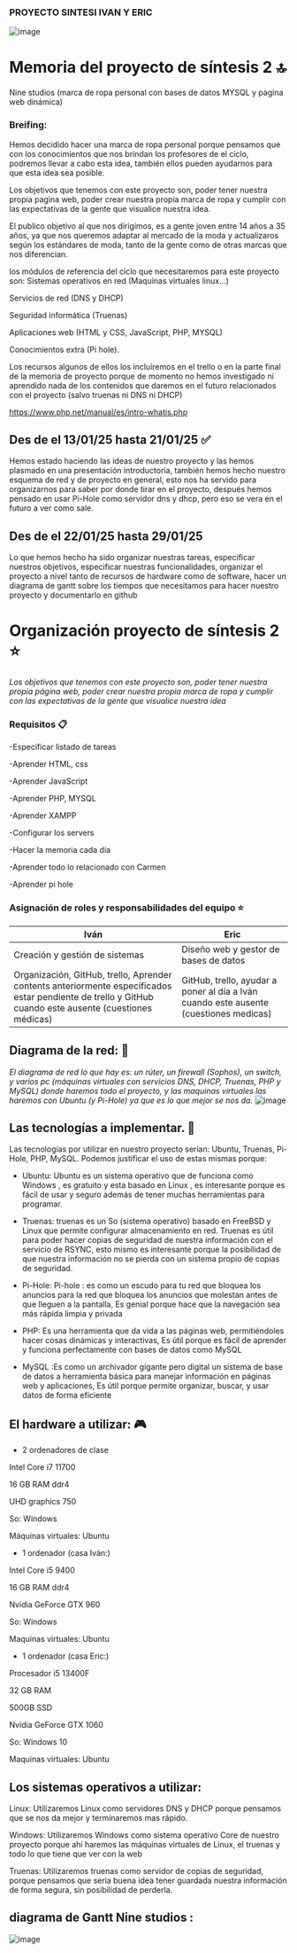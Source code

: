 ### PROYECTO SINTESI IVAN Y ERIC


![image](https://github.com/user-attachments/assets/95c53d50-c4dd-42cc-9314-8967deddd513)




# Memoria del proyecto de síntesis 2 🔝

Nine studios (marca de ropa personal con bases de datos MYSQL y pagina web dinámica)

 ### Breifing:

 Hemos decidido hacer una marca de ropa personal porque pensamos que con los conocimientos que nos brindan los profesores de el ciclo, podremos llevar a cabo esta idea, también ellos pueden ayudarnos para que esta idea sea posible. 

Los objetivos que tenemos con este proyecto son, poder tener nuestra propia pagina web, poder crear nuestra propia marca de ropa y cumplir con las expectativas de la gente que visualice nuestra idea. 

El publico objetivo al que nos dirigimos, es a gente joven entre 14 años a 35 años, ya que nos queremos adaptar al mercado de la moda y actualizaros según los estándares de moda, tanto de la gente como de otras marcas que nos diferencian. 

los módulos de referencia del ciclo que necesitaremos para este proyecto son: 
Sistemas operativos en red (Maquinas virtuales linux...) 

Servicios de red (DNS y DHCP) 

Seguridad informática (Truenas) 

Aplicaciones web (HTML y CSS, JavaScript, PHP, MYSQL) 

Conocimientos extra (Pi hole). 

Los recursos algunos de ellos los incluiremos en el trello o en la parte final de la memoria de proyecto porque de momento no hemos investigado ni aprendido nada de los contenidos que daremos en el futuro relacionados con el proyecto (salvo truenas ni DNS ni DHCP)

 https://www.php.net/manual/es/intro-whatis.php

## Des de el 13/01/25 hasta 21/01/25 ✅

Hemos estado haciendo las ideas de nuestro proyecto y las hemos plasmado en una presentación introductoria, también hemos hecho nuestro esquema de red y de proyecto en general, esto nos ha servido para organizarnos para saber por donde tirar en el proyecto, después hemos pensado en usar Pi-Hole como servidor dns y dhcp, pero eso se vera en el futuro a ver como sale.

## Des de el 22/01/25 hasta 29/01/25

Lo que hemos hecho ha sido organizar nuestras tareas, especificar nuestros objetivos, especificar nuestras funcionalidades, organizar el proyecto a nivel tanto de recursos de hardware como de software, hacer un diagrama de gantt sobre los tiempos que necesitamos para hacer nuestro proyecto y documentarlo en github


# Organización proyecto de síntesis 2 ⭐  

_Los objetivos que tenemos con este proyecto son, poder tener nuestra propia página web, poder crear nuestra propia marca de ropa y cumplir con las expectativas de la gente que visualice nuestra idea_

### Requisitos 📋
-Especificar listado de tareas

-Aprender HTML, css

-Aprender JavaScript 

-Aprender PHP, MYSQL 

-Aprender XAMPP 

-Configurar los servers 

-Hacer la memoria cada día 

-Aprender todo lo relacionado con Carmen 

-Aprender pi hole








### Asignación de roles y responsabilidades del equipo ⭐

|           Iván                  |                 Eric                 |
| ------------------------------- | -------------------------------------|
| Creación y gestión de sistemas  | Diseño web y gestor de bases de datos|
|Organización, GitHub, trello, Aprender contents anteriormente especificados estar pendiente de trello y GitHub cuando este ausente (cuestiones médicas)| GitHub, trello, ayudar a poner al día a Iván cuando este ausente (cuestiones medicas)|


## Diagrama de la red: 📡
_El diagrama de red lo que hay es: un rúter, un firewall (Sophos), un switch, y varios pc (máquinas virtuales con servicios DNS, DHCP, Truenas, PHP y MySQL) donde haremos todo el proyecto, y las maquinas virtuales las haremos con Ubuntu (y Pi-Hole) ya que es lo que mejor se nos da._
![image](https://github.com/user-attachments/assets/9900942c-db2d-42ec-8ad5-d12eec16536f)



## Las tecnologías a implementar. 📲

Las tecnologías por utilizar en nuestro proyecto serían: Ubuntu, Truenas, Pi-Hole, PHP, MySQL. Podemos justificar el uso de estas mismas porque:
-	Ubuntu:  Ubuntu es un sistema operativo que de funciona como Windows , es gratuito y esta basado en Linux , es interesante porque es fácil de usar y seguro además de tener muchas herramientas para programar.

-	Truenas: truenas es un So (sistema operativo) basado en FreeBSD y Linux que permite configurar almacenamiento en red.
Truenas es útil para poder hacer copias de seguridad de nuestra información con el servicio de RSYNC, esto mismo es interesante porque la posibilidad de que nuestra información no se pierda con un sistema propio de copias de seguridad.

-	Pi-Hole: Pi-hole : es como un escudo para tu red que bloquea los anuncios para la red que bloquea los anuncios que molestan antes de que lleguen a la pantalla, Es genial porque hace que la navegación sea más rápida limpia y privada

-	PHP: Es una herramienta que da vida a las páginas web, permitiéndoles hacer cosas dinámicas y interactivas, Es útil porque es fácil de aprender y funciona perfectamente con bases de datos como MySQL 

-	MySQL :Es como un archivador gigante pero digital un sistema de base de datos a herramienta básica para manejar información en páginas web y aplicaciones, Es útil porque permite organizar, buscar, y usar datos de forma eficiente 




## El hardware a utilizar: 🎮

-	2 ordenadores de clase

Intel Core i7 11700

16 GB RAM ddr4

UHD graphics 750

So: Windows

Máquinas virtuales: Ubuntu


-	1 ordenador (casa Iván:)
  

Intel Core i5 9400

16 GB RAM ddr4

Nvidia GeForce GTX 960

So: Windows

Maquinas virtuales: Ubuntu


- 1 ordenador (casa Eric:)
  

Procesador i5 13400F

32 GB RAM 

500GB SSD

Nvidia GeForce GTX 1060 

So: Windows 10

Maquinas virtuales: Ubuntu




  ## Los sistemas operativos a utilizar:
  
  
Linux: Utilizaremos Linux como servidores DNS y DHCP porque pensamos que se nos da mejor y terminaremos mas rápido.

Windows: Utilizaremos Windows como sistema operativo Core de nuestro proyecto porque ahí haremos las máquinas virtuales de Linux, el truenas y todo lo que tiene que ver con la web

Truenas: Utilizaremos truenas como servidor de copias de seguridad, porque pensamos que seria buena idea tener guardada nuestra información de forma segura, sin posibilidad de perderla.






## diagrama de Gantt Nine studios :


![image](https://github.com/user-attachments/assets/a8f3e368-dafa-439d-a2c6-27c5111c4191)









